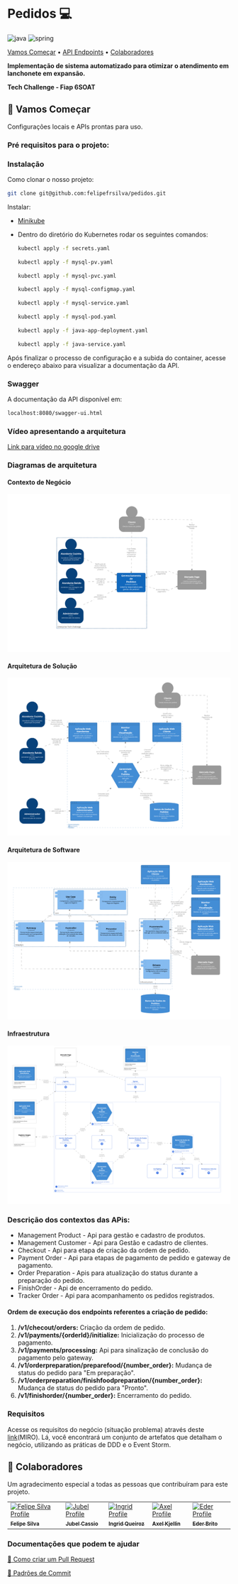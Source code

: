 
[JAVA_BADGE]:https://img.shields.io/badge/java-%23ED8B00.svg?style=for-the-badge&logo=openjdk&logoColor=white
[SPRING_BADGE]: https://img.shields.io/badge/spring-%236DB33F.svg?style=for-the-badge&logo=spring&logoColor=white

<h1 center="center" style="font-weight: bold;">Pedidos 💻</h1>

![java][JAVA_BADGE]
![spring][SPRING_BADGE]

<p center="center">
 <a href="#started">Vamos Começar</a> • 
  <a href="#routes">API Endpoints</a> •
 <a href="#colab">Colaboradores</a>
</p>

<p center="center">
  <b>Implementação de sistema automatizado para otimizar o atendimento em lanchonete em expansão.</b>
</p>

<b>Tech Challenge - Fiap 6SOAT</b>

<h2 id="started">🚀 Vamos Começar</h2>

Configurações locais e APIs prontas para uso.

<h3>Pré requisitos para o projeto:</h3>

<h3>Instalação</h3>

Como clonar o nosso projeto:

```bash
git clone git@github.com:felipefrsilva/pedidos.git
```

Instalar:
- [Minikube](https://minikube.sigs.k8s.io/docs/start/?arch=%2Flinux%2Fx86-64%2Fstable%2Fbinary+download)

- Dentro do diretório do Kubernetes rodar os seguintes comandos:
  ```bash
  kubectl apply -f secrets.yaml
  ```
  ```bash
  kubectl apply -f mysql-pv.yaml
  ```
  ```bash
  kubectl apply -f mysql-pvc.yaml
  ```
  ```bash
  kubectl apply -f mysql-configmap.yaml
  ```
  ```bash
  kubectl apply -f mysql-service.yaml
  ```
   ```bash
  kubectl apply -f mysql-pod.yaml
  ```
   ```bash
  kubectl apply -f java-app-deployment.yaml
  ```
    ```bash
  kubectl apply -f java-service.yaml
  ```

Após finalizar o processo de configuração e a subida do container, acesse o endereço abaixo para visualizar a documentação da API.
<h3>Swagger</h3>
A documentação da API disponível em:

```bash
localhost:8080/swagger-ui.html
```

<h3>Vídeo apresentando a arquitetura</h3>

[Link para vídeo no google drive](https://drive.google.com/file/d/1q8gjqeH7Du3mRi7gwdYMhWSiB1r8YOwx/view?usp=drive_link)

<h3>Diagramas de arquitetura</h3>


<h4>Contexto de Negócio</h4>
<img src="https://raw.githubusercontent.com/felipefrsilva/pedidos/main/architecture/img/structurizr-1-SystemContext-001.png" max-width="800px"/><br>
<h4>Arquitetura de Solução</h4>
<img src="https://raw.githubusercontent.com/felipefrsilva/pedidos/main/architecture/img/structurizr-1-Container-001.png" max-width="800px"/><br>
<h4>Arquitetura de Software</h4>
<img src="https://raw.githubusercontent.com/felipefrsilva/pedidos/main/architecture/img/structurizr-1-Component-001.png" max-width="800px"/><br>
<h4>Infraestrutura</h4>
<img src="https://raw.githubusercontent.com/felipefrsilva/pedidos/main/architecture/img/structurizr-1-KubernetesDeployment.png" max-width="800px"/><br>

<h3>Descrição dos contextos das APis:</h3>

- Management Product - Api para gestão e cadastro de produtos.
- Management Customer - Api para Gestão e cadastro de clientes.
- Checkout - Api para etapa de criação da ordem de pedido.
- Payment Order - Api para etapas de pagamento de pedido e gateway de pagamento.
- Order Preparation - Apis para atualização do status durante a preparação do pedido.
- FinishOrder - Api de encerramento do pedido.
- Tracker Order - Api para acompanhamento os pedidos registrados.

<h4>Ordem de execução dos endpoints referentes a criação de pedido:</h4>

  1. **/v1/checout/orders:** Criação da ordem de pedido.  
  2. **/v1/payments/{orderId}/initialize:** Inicialização do processo de pagamento.  
  3. **/v1/payments/processing:** Api para sinalização de conclusão do pagamento pelo gateway.  
  4. **/v1/orderpreparation/preparefood/{number_order}:** Mudança de status do pedido para "Em preparação".  
  5. **/v1/orderpreparation/finishfoodpreparation/{number_order}:** Mudança de status do pedido para "Pronto".  
  6. **/v1/finishorder/{number_order}:** Encerramento do pedido.  

<h3>Requisitos</h3>
Acesse os requisitos do negócio (situação problema) através deste <a href="https://miro.com/app/board/uXjVMK9tIRA=/?share_link_id=369503759541">link</a>(MIRO).
Lá, você encontrará um conjunto de artefatos que detalham o negócio, utilizando as práticas de DDD e o Event Storm.

<h2 id="colab">🤝 Colaboradores</h2>

Um agradecimento especial a todas as pessoas que contribuíram para este projeto.

<table>
  <tr>
    <td center="center">
      <a href="#">
        <img  src="https://avatars.githubusercontent.com/u/85134851?v=4" width="100px; " alt="Felipe Silva Profile"/><br>
        <sub>
          <b>Felipe Silva</b>
        </sub>
      </a>
    </td>
    <td center="center">
      <a href="#">
        <img src="https://avatars.githubusercontent.com/u/12815292?v=4" width="100px;" alt="Jubel Profile"/><br>
        <sub>
          <b>Jubel Cassio</b>
        </sub>
      </a>
    </td>
    <td center="center">
      <a href="#">
        <img src="https://avatars.githubusercontent.com/u/77970318?v=4" width="100px;" alt="Ingrid Profile"/><br>
        <sub>
          <b>Ingrid Queiroz</b>
        </sub>
      </a>
    </td>
   <td center="center">
      <a href="#">
        <img src="https://avatars.githubusercontent.com/u/128048923?v=4" width="100px;" alt="Axel Profile"/><br>
        <sub>
          <b>Axel Kjellin</b>
        </sub>
      </a>
    </td>
    <td center="center">
      <a href="#">
        <img src="https://avatars.githubusercontent.com/u/15820028?v=4" width="100px;" alt="Eder Profile"/><br>
        <sub>
          <b>Eder Brito</b>
        </sub>
      </a>
    </td>
  </tr>
</table>

<h3>Documentações que podem te ajudar</h3>

[📝 Como criar um Pull Request](https://www.atlassian.com/br/git/tutorials/making-a-pull-request)

[💾 Padrões de Commit](https://gist.github.com/joshbuchea/6f47e86d2510bce28f8e7f42ae84c716)
